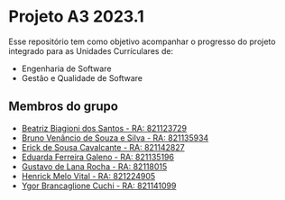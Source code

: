 # Projeto A3 2023.1

Esse repositório tem como objetivo acompanhar o progresso do projeto 
integrado para as Unidades Currículares de:

 - Engenharia de Software
 - Gestão e Qualidade de Software

## Membros do grupo

- [Beatriz Biagioni dos Santos - RA: 821123729]()
- [Bruno Venâncio de Souza e Silva - RA: 821135934](https://www.github.com/d4rkwav3)
- [Erick de Sousa Cavalcante - RA: 821142827]()
- [Eduarda Ferreira Galeno - RA: 821135196]()
- [Gustavo de Lana Rocha - RA: 82118015]()
- [Henrick Melo Vital - RA: 821224905]()
- [Ygor Brancaglione Cuchi - RA: 821141099]()